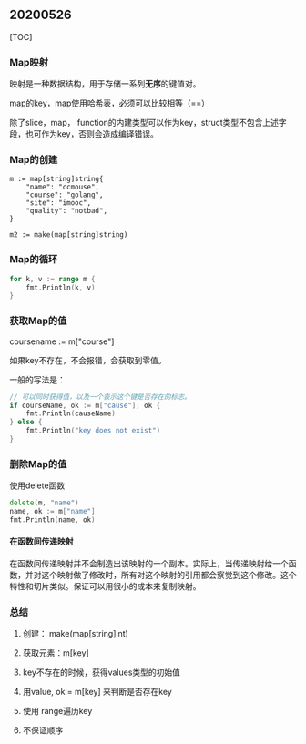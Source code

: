 ## 20200526

[TOC]

### Map映射

映射是一种数据结构，用于存储一系列**无序**的键值对。

map的key，map使用哈希表，必须可以比较相等（==）

除了slice，map， function的内建类型可以作为key，struct类型不包含上述字段，也可作为key，否则会造成编译错误。

### Map的创建

```go:
m := map[string]string{
    "name": "ccmouse",
    "course": "golang",
    "site": "imooc",
    "quality": "notbad",
}

m2 := make(map[string]string)
```

### Map的循环

``` go
for k, v := range m {	
    fmt.Println(k, v)
}
```

### 获取Map的值

coursename := m["course"]

如果key不存在，不会报错，会获取到零值。

一般的写法是：

```go
// 可以同时获得值，以及一个表示这个键是否存在的标志。
if courseName, ok := m["cause"]; ok {
    fmt.Println(causeName)
} else {
    fmt.Println("key does not exist")
}
```

### 删除Map的值

使用delete函数

```go
delete(m, "name")
name, ok := m["name"]
fmt.Println(name, ok)
```

#### 在函数间传递映射

在函数间传递映射并不会制造出该映射的一个副本。实际上，当传递映射给一个函数，并对这个映射做了修改时，所有对这个映射的引用都会察觉到这个修改。这个特性和切片类似。保证可以用很小的成本来复制映射。

### 总结

1. 创建： make(map[string]int)

2. 获取元素：m[key]

3. key不存在的时候，获得values类型的初始值

4. 用value, ok:= m[key] 来判断是否存在key

5. 使用 range遍历key

6. 不保证顺序

   

